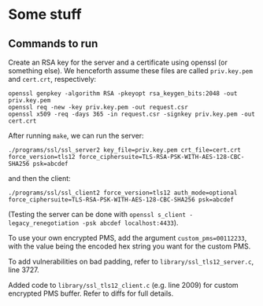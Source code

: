 # Some stuff

## Commands to run

Create an RSA key for the server and a certificate using openssl (or something else). We henceforth assume these files are called `priv.key.pem`  and `cert.crt`, respectively:

```
openssl genpkey -algorithm RSA -pkeyopt rsa_keygen_bits:2048 -out priv.key.pem
openssl req -new -key priv.key.pem -out request.csr
openssl x509 -req -days 365 -in request.csr -signkey priv.key.pem -out cert.crt
```



After running `make`, we can run the server:

```
./programs/ssl/ssl_server2 key_file=priv.key.pem crt_file=cert.crt force_version=tls12 force_ciphersuite=TLS-RSA-PSK-WITH-AES-128-CBC-SHA256 psk=abcdef
```

and then the client:

```
./programs/ssl/ssl_client2 force_version=tls12 auth_mode=optional force_ciphersuite=TLS-RSA-PSK-WITH-AES-128-CBC-SHA256 psk=abcdef
```

(Testing the server can be done with `openssl s_client -legacy_renegotiation -psk abcdef localhost:4433`).

To use your own encrypted PMS, add the argument `custom_pms=00112233`, with the value being the encoded hex string you want for the custom PMS.

To add vulnerabilities on bad padding, refer to `library/ssl_tls12_server.c`, line 3727.

Added code to `library/ssl_tls12_client.c` (e.g. line 2009) for custom encrypted PMS buffer. Refer to diffs for full details.